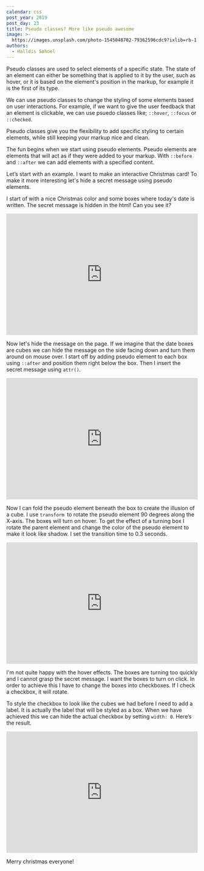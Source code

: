 ```yaml
---
calendar: css
post_year: 2019
post_day: 23
title: Pseudo classes? More like pseudo awesome
image: >-
  https://images.unsplash.com/photo-1545048702-79362596cdc9?ixlib=rb-1.2.1&ixid=eyJhcHBfaWQiOjEyMDd9&auto=format&fit=crop&w=1950&q=80
authors:
  - Halldis Søhoel
---
```


Pseudo classes are used to select elements of a specific state. The state of an element can either be something that is applied to it by the user, such as hover, or it is based on the element's position in the markup, for example it is the first of its type.

We can use pseudo classes to change the styling of some elements based on user interactions. For example, if we want to give the user feedback that an element is clickable, we can use psuedo classes like; `::hover`, `::focus` or `::checked`.

Pseudo classes give you the flexibility to add specific styling to certain elements, while still keeping your markup nice and clean.

The fun begins when we start using pseudo elements. Pseudo elements are elements that will act as if they were added to your markup. With `::before` and `::after` we can add elements with a specified content.

Let’s start with an example. I want to make an interactive Christmas card! To make it more interesting let's hide a secret message using pseudo elements.

I start of with a nice Christmas color and some boxes where today's date is written. The secret message is hidden in the html! Can you see it?

<iframe height="320" style="width: 100%;" scrolling="no" src="https://codepen.io/halldis-sohoel/embed/Examjar" frameborder="no" allowtransparency="true" allowfullscreen="true">
</iframe>

Now let's hide the message on the page. If we imagine that the date boxes are cubes we can hide the message on the side facing down and turn them around on mouse over. I start off by adding pseudo element to each box using `::after` and position them right below the box. Then I insert the secret message using `attr()`.

<iframe height="320" style="width: 100%;" scrolling="no" src="https://codepen.io/halldis-sohoel/embed/rNamVOQ" frameborder="no" allowtransparency="true" allowfullscreen="true"></iframe>

Now I can fold the pseudo element beneath the box to create the illusion of a cube. I use `transform `to rotate the pseudo element 90 degrees along the X-axis. The boxes will turn on hover. To get the effect of a turning box I rotate the parent element and change the color of the pseudo element to make it look like shadow. I set the transition time to 0.3 seconds.

<iframe height="320" style="width: 100%;" scrolling="no" src="https://codepen.io/halldis-sohoel/embed/ExamjVM" frameborder="no" allowtransparency="true" allowfullscreen="true"></iframe>

I'm not quite happy with the hover effects. The boxes are turning too quickly and I cannot grasp the secret message. I want the boxes to turn on click. In order to achieve this I have to change the boxes into checkboxes. If I check a checkbox, it will rotate.

To style the checkbox to look like the cubes we had before I need to add a label. It is actually the label that will be styled as a box. When we have achieved this we can hide the actual checkbox by setting `width: 0`. Here’s the result.

<iframe height="320" style="width: 100%;" scrolling="no" src="https://codepen.io/halldis-sohoel/embed/RwNpvGG" frameborder="no" allowtransparency="true" allowfullscreen="true">
</iframe>

Merry christmas everyone!
